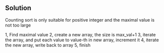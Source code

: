 ## Solution

Counting sort is only suitable for positive integer and the maximal value is not too large

1, Find maximal value
2, create a new array, the size is max_val+1
3, iterate the array, and put each value to value-th in new array, increment it
4, iterate the new array, write back to array
5, finish